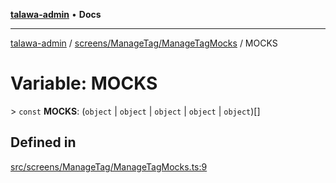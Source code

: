 [**talawa-admin**](../../../../README.md) • **Docs**

***

[talawa-admin](../../../../modules.md) / [screens/ManageTag/ManageTagMocks](../README.md) / MOCKS

# Variable: MOCKS

\> `const` **MOCKS**: (`object` \| `object` \| `object` \| `object` \| `object`)[]

## Defined in

[src/screens/ManageTag/ManageTagMocks.ts:9](https://github.com/PalisadoesFoundation/talawa-admin/blob/9dd5d7fd647f8a7c9e1c1e14bf645b71b32c51c2/src/screens/ManageTag/ManageTagMocks.ts#L9)
